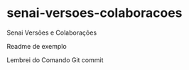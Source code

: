 # senai-versoes-colaboracoes
Senai Versões e Colaborações

Readme de exemplo

Lembrei do Comando Git commit